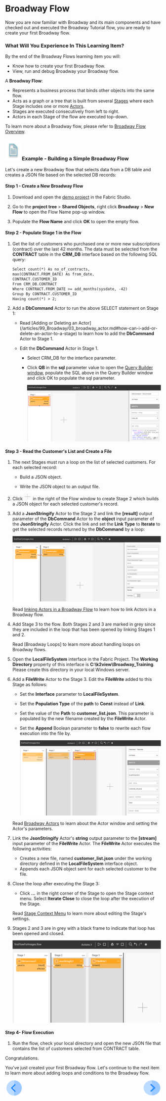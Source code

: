 # Broadway Flow 

Now you are now familiar with Broadway and its main components and have checked out and executed the Broadway Tutorial flow, you are ready to create your first Broadway flow. 


### What Will You Experience In This Learning Item?

By the end of the Broadway Flows learning item you will:

- Know how to create your first Broadway flow.
- View, run and debug Broadway your Broadway flow.


A **Broadway Flow**:
-  Represents a business process that binds other objects into the same flow. 
-  Acts as a graph or a tree that is built from several [Stages](/articles/99_Broadway/19_broadway_flow_stages.md) where each Stage includes one or more [Actors](/articles/99_Broadway/03_broadway_actor.md). 
  -    Stages are executed consecutively from left to right.
  -    Actors in each Stage of the flow are executed top-down.

To learn more about a Broadway flow, please refer to [Broadway Flow Overview](/articles/99_Broadway/16_broadway_flow_overview.md).

### ![](/academy/images/example.png)Example - Building a Simple Broadway Flow

Let's create a new Broadway flow that selects data from a DB table and creates a JSON file based on the selected DB records:

#### Step 1 - Create a New Broadway Flow

1. Download and open the [demo project](/articles/demo_project) in the Fabric Studio. 

2. Go to the **project tree** > **Shared Objects**, right click **Broadway** > **New Flow** to open the Flow Name pop-up window.

3. Populate the **Flow Name** and click **OK** to open the empty flow.

#### Step 2 - Populate Stage 1 in the Flow

1. Get the list of customers who purchased one or more new subscriptions (contract) over the last 42 months. The data must be selected from the **CONTRACT** table in the **CRM_DB** interface based on the following SQL query:

     ```
     Select count(*) As no_of_contracts,
     max(CONTRACT.FROM_DATE) As from_date,
     CONTRACT.CUSTOMER_ID
     From CRM_DB.CONTRACT
     Where CONTRACT.FROM_DATE >= add_months(sysdate, -42)
     Group By CONTRACT.CUSTOMER_ID
     Having count(*) > 2;
     ```

 2. Add a **DbCommand** Actor to run the above SELECT statement on Stage 1: 

       -  Read [Adding or Deleting an Actor] (/articles/99_Broadway/03_broadway_actor.md#how-can-i-add-or-delete-an-actor-to-a-stage) to learn how to add the **DbCommand** Actor to Stage 1.

       - Edit the **DbCommand** Actor in Stage 1.

         - Select CRM_DB for the interface parameter.

         - Click **QB** in the **sql** parameter value to open the [Query Builder window](/articles/11_query_builder/02_query_builder_window.md), populate the SQL above in the Query Builder window and click OK to populate the sql parameter.

           ![DbCommand-Example](/academy/Training_Level_1/99_Broadway/images/MyFirstFlow_Example_Stage1.png)

#### Step 3 - Read the Customer's List and Create a File
1. The next Stages must run a loop on the list of selected customers. For each selected record: 

   - Build a JSON object.

   - Write the JSON object to an output file.

2. Click ![plus](/academy/Training_Level_1/99_Broadway/images/plus_icon.png) in the right of the Flow window to create Stage 2 which builds a JSON object for each selected customer's record.

3. Add a **JsonStringify** Actor to the Stage 2 and link the **[result]** output parameter of the **DbCommand** Actor  to the **object** input parameter of the **JsonStringify** Actor. Click the link and set the **Link Type** to **Iterate** to get the selected records returned by the **DbCommand** by a loop:

   ![JsonStringify](/academy/Training_Level_1/99_Broadway/images/MyFirstFlow_Example_Stage2.png)

   Read [linking Actors in a Broadway Flow](/articles/99_Broadway/20_broadway_flow_linking_actors.md) to learn how to link Actors in a Broadway flow.

4. Add Stage 3 to the flow. Both Stages 2 and 3 are marked in grey since they are included in the loop that has been opened by linking Stages 1 and 2. 

   Read [Broadway Loops] to learn more about handling loops on Broadway flows. 

5. Open the **LocalFileSystem** interface in the Fabric Project. The **Working Directory** property of this interface is **C:\k2view\Broadway_Training**. Please create this directory in your local Windows server.

6. Add a **FileWrite** Actor to the Stage 3. Edit the **FileWrite** added to this Stage as follows:

   - Set the **Interface** parameter to **LocalFileSystem**. 

   - Set the **Population Type** of the **path** to **Const** instead of **Link**.

   - Set the value of the **Path** to **customer_list.json**. This parameter is populated by the new filename created by the **FileWrite** Actor.

   - Set the **Append** Boolean parameter to **false** to rewrite each flow execution into the file by.

     ![FileWrite](/academy/Training_Level_1/99_Broadway/images/MyFirstFlow_Example_Stage3.png)

   Read [Broadway Actors](/articles/99_Broadway/03_broadway_actor.md) to learn about the Actor window and setting the Actor's parameters. 

7. Link the **JsonStringify** Actor's **string** output parameter to the **[stream]** input parameter of the **FileWrite** Actor. The **FileWrite** Actor executes the following activities:

   - Creates a new file, named **customer_list.json** under the working directory defined in the **LocalFileSystem** interface object.
   - Appends each JSON object sent for each selected customer to the file.

8. Close the loop after executing the Stage 3:

   - Click ***...*** in the right corner of the Stage to open the Stage context menu. Select **Iterate Close** to close the loop after the execution of the Stage.

    Read [Stage Context Menu](/articles/99_Broadway/18_broadway_flow_window.md#stage-context-menu) to learn more about editing the Stage's settings.

9. Stages 2 and 3 are in grey with a black frame to indicate that loop has been opened and closed.

   ![image](/academy/Training_Level_1/99_Broadway/images/MyFirstFlow_Example_Stage3_close_loop.png)

#### Step 4- Flow Execution

1. Run the flow, check your local directory and open the new JSON file that contains the list of customers selected from CONTRACT table.



Congratulations.

You've just created your first Broadway flow. Let's continue to the next item to learn more about adding loops and conditions to the Broadway flow.

[![Previous](/articles/images/Previous.png)](/academy/Training_Level_1/99_Broadway/04_broadway_tutorials.md)[<img align="right" width="60" height="54" src="/articles/images/Next.png">](/academy/Training_Level_1/99_Broadway/06_broadway_flow_adding_loops_and_conditions.md)
